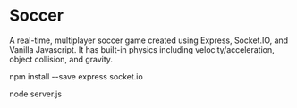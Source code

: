 # Soccer

A real-time, multiplayer soccer game created using Express, Socket.IO, and Vanilla Javascript. It has built-in physics including velocity/acceleration, object collision, and gravity.

npm install --save express socket.io

node server.js
